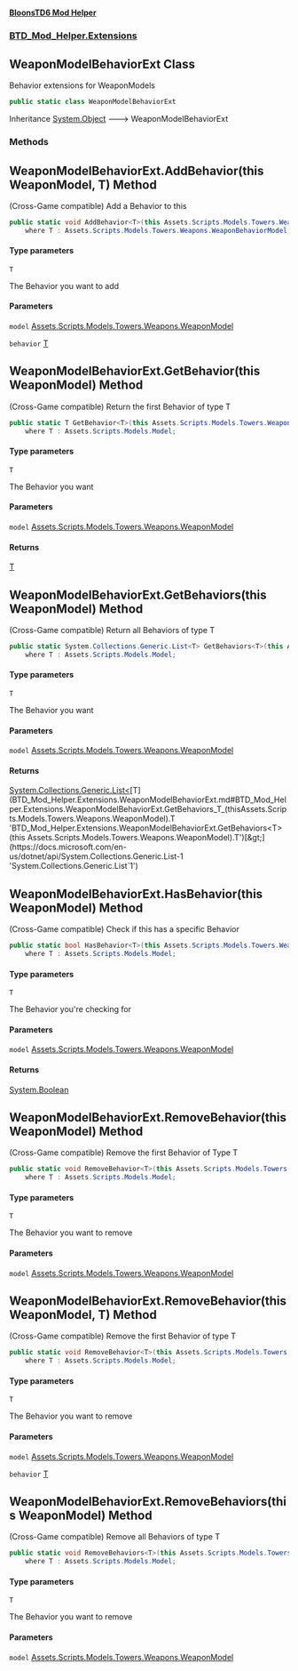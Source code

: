 #### [BloonsTD6 Mod Helper](index.md 'index')
### [BTD_Mod_Helper.Extensions](index.md#BTD_Mod_Helper.Extensions 'BTD_Mod_Helper.Extensions')

## WeaponModelBehaviorExt Class

Behavior extensions for WeaponModels

```csharp
public static class WeaponModelBehaviorExt
```

Inheritance [System.Object](https://docs.microsoft.com/en-us/dotnet/api/System.Object 'System.Object') &#129106; WeaponModelBehaviorExt
### Methods

<a name='BTD_Mod_Helper.Extensions.WeaponModelBehaviorExt.AddBehavior_T_(thisAssets.Scripts.Models.Towers.Weapons.WeaponModel,T)'></a>

## WeaponModelBehaviorExt.AddBehavior<T>(this WeaponModel, T) Method

(Cross-Game compatible) Add a Behavior to this

```csharp
public static void AddBehavior<T>(this Assets.Scripts.Models.Towers.Weapons.WeaponModel model, T behavior)
    where T : Assets.Scripts.Models.Towers.Weapons.WeaponBehaviorModel;
```
#### Type parameters

<a name='BTD_Mod_Helper.Extensions.WeaponModelBehaviorExt.AddBehavior_T_(thisAssets.Scripts.Models.Towers.Weapons.WeaponModel,T).T'></a>

`T`

The Behavior you want to add
#### Parameters

<a name='BTD_Mod_Helper.Extensions.WeaponModelBehaviorExt.AddBehavior_T_(thisAssets.Scripts.Models.Towers.Weapons.WeaponModel,T).model'></a>

`model` [Assets.Scripts.Models.Towers.Weapons.WeaponModel](https://docs.microsoft.com/en-us/dotnet/api/Assets.Scripts.Models.Towers.Weapons.WeaponModel 'Assets.Scripts.Models.Towers.Weapons.WeaponModel')

<a name='BTD_Mod_Helper.Extensions.WeaponModelBehaviorExt.AddBehavior_T_(thisAssets.Scripts.Models.Towers.Weapons.WeaponModel,T).behavior'></a>

`behavior` [T](BTD_Mod_Helper.Extensions.WeaponModelBehaviorExt.md#BTD_Mod_Helper.Extensions.WeaponModelBehaviorExt.AddBehavior_T_(thisAssets.Scripts.Models.Towers.Weapons.WeaponModel,T).T 'BTD_Mod_Helper.Extensions.WeaponModelBehaviorExt.AddBehavior<T>(this Assets.Scripts.Models.Towers.Weapons.WeaponModel, T).T')

<a name='BTD_Mod_Helper.Extensions.WeaponModelBehaviorExt.GetBehavior_T_(thisAssets.Scripts.Models.Towers.Weapons.WeaponModel)'></a>

## WeaponModelBehaviorExt.GetBehavior<T>(this WeaponModel) Method

(Cross-Game compatible) Return the first Behavior of type T

```csharp
public static T GetBehavior<T>(this Assets.Scripts.Models.Towers.Weapons.WeaponModel model)
    where T : Assets.Scripts.Models.Model;
```
#### Type parameters

<a name='BTD_Mod_Helper.Extensions.WeaponModelBehaviorExt.GetBehavior_T_(thisAssets.Scripts.Models.Towers.Weapons.WeaponModel).T'></a>

`T`

The Behavior you want
#### Parameters

<a name='BTD_Mod_Helper.Extensions.WeaponModelBehaviorExt.GetBehavior_T_(thisAssets.Scripts.Models.Towers.Weapons.WeaponModel).model'></a>

`model` [Assets.Scripts.Models.Towers.Weapons.WeaponModel](https://docs.microsoft.com/en-us/dotnet/api/Assets.Scripts.Models.Towers.Weapons.WeaponModel 'Assets.Scripts.Models.Towers.Weapons.WeaponModel')

#### Returns
[T](BTD_Mod_Helper.Extensions.WeaponModelBehaviorExt.md#BTD_Mod_Helper.Extensions.WeaponModelBehaviorExt.GetBehavior_T_(thisAssets.Scripts.Models.Towers.Weapons.WeaponModel).T 'BTD_Mod_Helper.Extensions.WeaponModelBehaviorExt.GetBehavior<T>(this Assets.Scripts.Models.Towers.Weapons.WeaponModel).T')

<a name='BTD_Mod_Helper.Extensions.WeaponModelBehaviorExt.GetBehaviors_T_(thisAssets.Scripts.Models.Towers.Weapons.WeaponModel)'></a>

## WeaponModelBehaviorExt.GetBehaviors<T>(this WeaponModel) Method

(Cross-Game compatible) Return all Behaviors of type T

```csharp
public static System.Collections.Generic.List<T> GetBehaviors<T>(this Assets.Scripts.Models.Towers.Weapons.WeaponModel model)
    where T : Assets.Scripts.Models.Model;
```
#### Type parameters

<a name='BTD_Mod_Helper.Extensions.WeaponModelBehaviorExt.GetBehaviors_T_(thisAssets.Scripts.Models.Towers.Weapons.WeaponModel).T'></a>

`T`

The Behavior you want
#### Parameters

<a name='BTD_Mod_Helper.Extensions.WeaponModelBehaviorExt.GetBehaviors_T_(thisAssets.Scripts.Models.Towers.Weapons.WeaponModel).model'></a>

`model` [Assets.Scripts.Models.Towers.Weapons.WeaponModel](https://docs.microsoft.com/en-us/dotnet/api/Assets.Scripts.Models.Towers.Weapons.WeaponModel 'Assets.Scripts.Models.Towers.Weapons.WeaponModel')

#### Returns
[System.Collections.Generic.List&lt;](https://docs.microsoft.com/en-us/dotnet/api/System.Collections.Generic.List-1 'System.Collections.Generic.List`1')[T](BTD_Mod_Helper.Extensions.WeaponModelBehaviorExt.md#BTD_Mod_Helper.Extensions.WeaponModelBehaviorExt.GetBehaviors_T_(thisAssets.Scripts.Models.Towers.Weapons.WeaponModel).T 'BTD_Mod_Helper.Extensions.WeaponModelBehaviorExt.GetBehaviors<T>(this Assets.Scripts.Models.Towers.Weapons.WeaponModel).T')[&gt;](https://docs.microsoft.com/en-us/dotnet/api/System.Collections.Generic.List-1 'System.Collections.Generic.List`1')

<a name='BTD_Mod_Helper.Extensions.WeaponModelBehaviorExt.HasBehavior_T_(thisAssets.Scripts.Models.Towers.Weapons.WeaponModel)'></a>

## WeaponModelBehaviorExt.HasBehavior<T>(this WeaponModel) Method

(Cross-Game compatible) Check if this has a specific Behavior

```csharp
public static bool HasBehavior<T>(this Assets.Scripts.Models.Towers.Weapons.WeaponModel model)
    where T : Assets.Scripts.Models.Model;
```
#### Type parameters

<a name='BTD_Mod_Helper.Extensions.WeaponModelBehaviorExt.HasBehavior_T_(thisAssets.Scripts.Models.Towers.Weapons.WeaponModel).T'></a>

`T`

The Behavior you're checking for
#### Parameters

<a name='BTD_Mod_Helper.Extensions.WeaponModelBehaviorExt.HasBehavior_T_(thisAssets.Scripts.Models.Towers.Weapons.WeaponModel).model'></a>

`model` [Assets.Scripts.Models.Towers.Weapons.WeaponModel](https://docs.microsoft.com/en-us/dotnet/api/Assets.Scripts.Models.Towers.Weapons.WeaponModel 'Assets.Scripts.Models.Towers.Weapons.WeaponModel')

#### Returns
[System.Boolean](https://docs.microsoft.com/en-us/dotnet/api/System.Boolean 'System.Boolean')

<a name='BTD_Mod_Helper.Extensions.WeaponModelBehaviorExt.RemoveBehavior_T_(thisAssets.Scripts.Models.Towers.Weapons.WeaponModel)'></a>

## WeaponModelBehaviorExt.RemoveBehavior<T>(this WeaponModel) Method

(Cross-Game compatible) Remove the first Behavior of Type T

```csharp
public static void RemoveBehavior<T>(this Assets.Scripts.Models.Towers.Weapons.WeaponModel model)
    where T : Assets.Scripts.Models.Model;
```
#### Type parameters

<a name='BTD_Mod_Helper.Extensions.WeaponModelBehaviorExt.RemoveBehavior_T_(thisAssets.Scripts.Models.Towers.Weapons.WeaponModel).T'></a>

`T`

The Behavior you want to remove
#### Parameters

<a name='BTD_Mod_Helper.Extensions.WeaponModelBehaviorExt.RemoveBehavior_T_(thisAssets.Scripts.Models.Towers.Weapons.WeaponModel).model'></a>

`model` [Assets.Scripts.Models.Towers.Weapons.WeaponModel](https://docs.microsoft.com/en-us/dotnet/api/Assets.Scripts.Models.Towers.Weapons.WeaponModel 'Assets.Scripts.Models.Towers.Weapons.WeaponModel')

<a name='BTD_Mod_Helper.Extensions.WeaponModelBehaviorExt.RemoveBehavior_T_(thisAssets.Scripts.Models.Towers.Weapons.WeaponModel,T)'></a>

## WeaponModelBehaviorExt.RemoveBehavior<T>(this WeaponModel, T) Method

(Cross-Game compatible) Remove the first Behavior of type T

```csharp
public static void RemoveBehavior<T>(this Assets.Scripts.Models.Towers.Weapons.WeaponModel model, T behavior)
    where T : Assets.Scripts.Models.Model;
```
#### Type parameters

<a name='BTD_Mod_Helper.Extensions.WeaponModelBehaviorExt.RemoveBehavior_T_(thisAssets.Scripts.Models.Towers.Weapons.WeaponModel,T).T'></a>

`T`

The Behavior you want to remove
#### Parameters

<a name='BTD_Mod_Helper.Extensions.WeaponModelBehaviorExt.RemoveBehavior_T_(thisAssets.Scripts.Models.Towers.Weapons.WeaponModel,T).model'></a>

`model` [Assets.Scripts.Models.Towers.Weapons.WeaponModel](https://docs.microsoft.com/en-us/dotnet/api/Assets.Scripts.Models.Towers.Weapons.WeaponModel 'Assets.Scripts.Models.Towers.Weapons.WeaponModel')

<a name='BTD_Mod_Helper.Extensions.WeaponModelBehaviorExt.RemoveBehavior_T_(thisAssets.Scripts.Models.Towers.Weapons.WeaponModel,T).behavior'></a>

`behavior` [T](BTD_Mod_Helper.Extensions.WeaponModelBehaviorExt.md#BTD_Mod_Helper.Extensions.WeaponModelBehaviorExt.RemoveBehavior_T_(thisAssets.Scripts.Models.Towers.Weapons.WeaponModel,T).T 'BTD_Mod_Helper.Extensions.WeaponModelBehaviorExt.RemoveBehavior<T>(this Assets.Scripts.Models.Towers.Weapons.WeaponModel, T).T')

<a name='BTD_Mod_Helper.Extensions.WeaponModelBehaviorExt.RemoveBehaviors_T_(thisAssets.Scripts.Models.Towers.Weapons.WeaponModel)'></a>

## WeaponModelBehaviorExt.RemoveBehaviors<T>(this WeaponModel) Method

(Cross-Game compatible) Remove all Behaviors of type T

```csharp
public static void RemoveBehaviors<T>(this Assets.Scripts.Models.Towers.Weapons.WeaponModel model)
    where T : Assets.Scripts.Models.Model;
```
#### Type parameters

<a name='BTD_Mod_Helper.Extensions.WeaponModelBehaviorExt.RemoveBehaviors_T_(thisAssets.Scripts.Models.Towers.Weapons.WeaponModel).T'></a>

`T`

The Behavior you want to remove
#### Parameters

<a name='BTD_Mod_Helper.Extensions.WeaponModelBehaviorExt.RemoveBehaviors_T_(thisAssets.Scripts.Models.Towers.Weapons.WeaponModel).model'></a>

`model` [Assets.Scripts.Models.Towers.Weapons.WeaponModel](https://docs.microsoft.com/en-us/dotnet/api/Assets.Scripts.Models.Towers.Weapons.WeaponModel 'Assets.Scripts.Models.Towers.Weapons.WeaponModel')